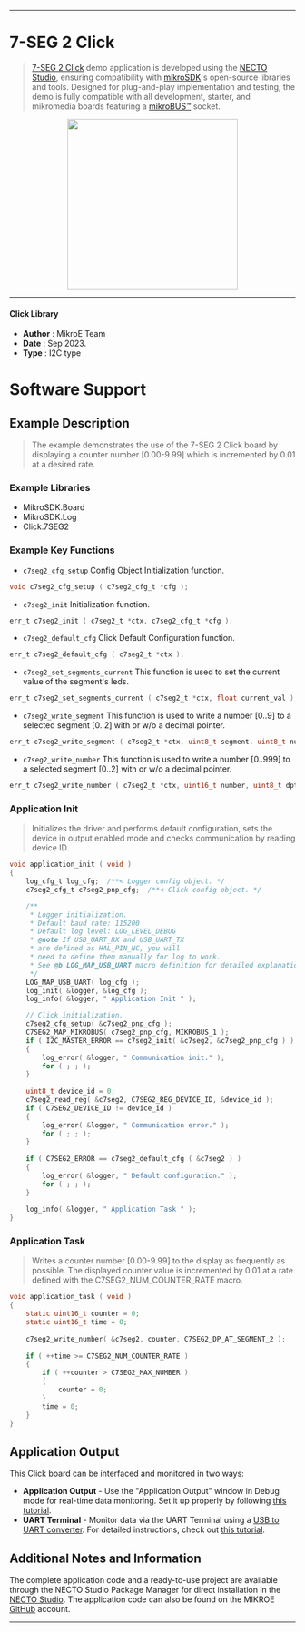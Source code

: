
---
# 7-SEG 2 Click

> [7-SEG 2 Click](https://www.mikroe.com/?pid_product=MIKROE-6005) demo application is developed using
the [NECTO Studio](https://www.mikroe.com/necto), ensuring compatibility with [mikroSDK](https://www.mikroe.com/mikrosdk)'s
open-source libraries and tools. Designed for plug-and-play implementation and testing, the demo is fully compatible with
all development, starter, and mikromedia boards featuring a [mikroBUS&trade;](https://www.mikroe.com/mikrobus) socket.

<p align="center">
  <img src="https://www.mikroe.com/?pid_product=MIKROE-6005&image=1" height=300px>
</p>

---

#### Click Library

- **Author**        : MikroE Team
- **Date**          : Sep 2023.
- **Type**          : I2C type

# Software Support

## Example Description

> The example demonstrates the use of the 7-SEG 2 Click board by displaying a counter number [0.00-9.99] which is incremented by 0.01 at a desired rate.

### Example Libraries

- MikroSDK.Board
- MikroSDK.Log
- Click.7SEG2

### Example Key Functions

- `c7seg2_cfg_setup` Config Object Initialization function.
```c
void c7seg2_cfg_setup ( c7seg2_cfg_t *cfg );
```

- `c7seg2_init` Initialization function.
```c
err_t c7seg2_init ( c7seg2_t *ctx, c7seg2_cfg_t *cfg );
```

- `c7seg2_default_cfg` Click Default Configuration function.
```c
err_t c7seg2_default_cfg ( c7seg2_t *ctx );
```

- `c7seg2_set_segments_current` This function is used to set the current value of the segment's leds.
```c
err_t c7seg2_set_segments_current ( c7seg2_t *ctx, float current_val );
```

- `c7seg2_write_segment` This function is used to write a number [0..9] to a selected segment [0..2] with or w/o a decimal pointer.
```c
err_t c7seg2_write_segment ( c7seg2_t *ctx, uint8_t segment, uint8_t number, uint8_t dpt );
```

- `c7seg2_write_number` This function is used to write a number [0..999] to a selected segment [0..2] with or w/o a decimal pointer.
```c
err_t c7seg2_write_number ( c7seg2_t *ctx, uint16_t number, uint8_t dpt );
```

### Application Init

> Initializes the driver and performs default configuration, sets the device in output enabled mode and checks communication by reading device ID.

```c
void application_init ( void )
{
    log_cfg_t log_cfg;  /**< Logger config object. */
    c7seg2_cfg_t c7seg2_pnp_cfg;  /**< Click config object. */

    /** 
     * Logger initialization.
     * Default baud rate: 115200
     * Default log level: LOG_LEVEL_DEBUG
     * @note If USB_UART_RX and USB_UART_TX 
     * are defined as HAL_PIN_NC, you will 
     * need to define them manually for log to work. 
     * See @b LOG_MAP_USB_UART macro definition for detailed explanation.
     */
    LOG_MAP_USB_UART( log_cfg );
    log_init( &logger, &log_cfg );
    log_info( &logger, " Application Init " );

    // Click initialization.    
    c7seg2_cfg_setup( &c7seg2_pnp_cfg );
    C7SEG2_MAP_MIKROBUS( c7seg2_pnp_cfg, MIKROBUS_1 );
    if ( I2C_MASTER_ERROR == c7seg2_init( &c7seg2, &c7seg2_pnp_cfg ) ) 
    {
        log_error( &logger, " Communication init." );
        for ( ; ; );
    }
    
    uint8_t device_id = 0;
    c7seg2_read_reg( &c7seg2, C7SEG2_REG_DEVICE_ID, &device_id );
    if ( C7SEG2_DEVICE_ID != device_id )
    {
        log_error( &logger, " Communication error." );
        for ( ; ; );
    }
    
    if ( C7SEG2_ERROR == c7seg2_default_cfg ( &c7seg2 ) )
    {
        log_error( &logger, " Default configuration." );
        for ( ; ; );
    }
    
    log_info( &logger, " Application Task " );
}
```

### Application Task

> Writes a counter number [0.00-9.99] to the display as frequently as possible. The displayed counter value is incremented by 0.01 at a rate defined with the C7SEG2_NUM_COUNTER_RATE macro.

```c
void application_task ( void )
{
    static uint16_t counter = 0;
    static uint16_t time = 0;
    
    c7seg2_write_number( &c7seg2, counter, C7SEG2_DP_AT_SEGMENT_2 );
    
    if ( ++time >= C7SEG2_NUM_COUNTER_RATE ) 
    {
        if ( ++counter > C7SEG2_MAX_NUMBER )
        {
            counter = 0;
        }
        time = 0;
    }
}
```

## Application Output

This Click board can be interfaced and monitored in two ways:
- **Application Output** - Use the "Application Output" window in Debug mode for real-time data monitoring.
Set it up properly by following [this tutorial](https://www.youtube.com/watch?v=ta5yyk1Woy4).
- **UART Terminal** - Monitor data via the UART Terminal using
a [USB to UART converter](https://www.mikroe.com/click/interface/usb?interface*=uart,uart). For detailed instructions,
check out [this tutorial](https://help.mikroe.com/necto/v2/Getting%20Started/Tools/UARTTerminalTool).

## Additional Notes and Information

The complete application code and a ready-to-use project are available through the NECTO Studio Package Manager for 
direct installation in the [NECTO Studio](https://www.mikroe.com/necto). The application code can also be found on
the MIKROE [GitHub](https://github.com/MikroElektronika/mikrosdk_click_v2) account.

---
